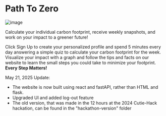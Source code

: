 # Path To Zero

![image](https://github.com/user-attachments/assets/bba8e667-0470-4cfa-80a5-01a5ae180c38)

Calculate your individual carbon footprint, receive weekly snapshots, and work on your impact to a greener future!

Click Sign Up to create your personalized profile and spend 5 minutes every day answering a simple quiz to calculate your carbon footprint for the week. Visualize your impact with a graph and follow the tips and facts on our website to learn the small steps you could take to minimize your footprint. **Every Step Matters!**




May 21, 2025 Update: 
* The website is now built using react and fastAPI, rather than HTML and flask. 
* Upgraded UI and added log-out feature
* The old version, that was made in the 12 hours at the 2024 Cutie-Hack hackation, can be found in the "hackathon-version" folder